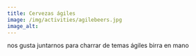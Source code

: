 ```yaml
---
title: Cervezas ágiles
image: /img/activities/agilebeers.jpg
image_alt:
---
```

nos gusta juntarnos para charrar de temas ágiles birra en mano
